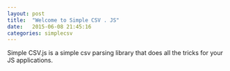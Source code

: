 ```yaml
---
layout: post
title:  "Welcome to Simple CSV . JS"
date:   2015-06-08 21:45:16
categories: simplecsv
---
```


Simple CSV.js is a simple csv parsing library that does all the tricks for your JS applications. 

